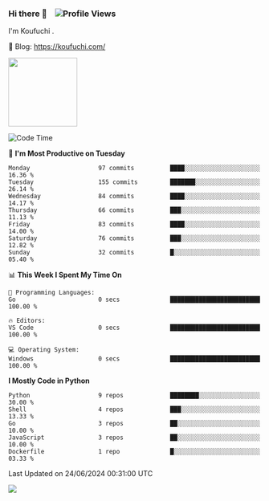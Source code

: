 ### Hi there 👋 &nbsp;&nbsp; ![Profile Views](https://komarev.com/ghpvc/?username=Koufuchi&base=200)

I'm Koufuchi . 

📔 Blog: <https://koufuchi.com/>

<img align="" height="137px" src="https://github-readme-stats-seven-nu-30.vercel.app/api?username=Koufuchi&hide=issues,contribs&hide_rank=true&show_icons=true&line_height=21&theme=radical&locale=en" />
<!-- <img align="" height="137px" src="https://github-readme-stats-seven-nu-30.vercel.app/api/top-langs/?username=Koufuchi&layout=compact&hide=blade,html,css,pug,scss&theme=radical&locale=en" /> -->

<!--START_SECTION:waka-->
![Code Time](http://img.shields.io/badge/Code%20Time-626%20hrs%2026%20mins-blue)

📅 **I'm Most Productive on Tuesday** 

```text
Monday                   97 commits          ████░░░░░░░░░░░░░░░░░░░░░   16.36 % 
Tuesday                  155 commits         ███████░░░░░░░░░░░░░░░░░░   26.14 % 
Wednesday                84 commits          ████░░░░░░░░░░░░░░░░░░░░░   14.17 % 
Thursday                 66 commits          ███░░░░░░░░░░░░░░░░░░░░░░   11.13 % 
Friday                   83 commits          ████░░░░░░░░░░░░░░░░░░░░░   14.00 % 
Saturday                 76 commits          ███░░░░░░░░░░░░░░░░░░░░░░   12.82 % 
Sunday                   32 commits          █░░░░░░░░░░░░░░░░░░░░░░░░   05.40 % 
```


📊 **This Week I Spent My Time On** 

```text
💬 Programming Languages: 
Go                       0 secs              █████████████████████████   100.00 % 

🔥 Editors: 
VS Code                  0 secs              █████████████████████████   100.00 % 

💻 Operating System: 
Windows                  0 secs              █████████████████████████   100.00 % 
```

**I Mostly Code in Python** 

```text
Python                   9 repos             ████████░░░░░░░░░░░░░░░░░   30.00 % 
Shell                    4 repos             ███░░░░░░░░░░░░░░░░░░░░░░   13.33 % 
Go                       3 repos             ██░░░░░░░░░░░░░░░░░░░░░░░   10.00 % 
JavaScript               3 repos             ██░░░░░░░░░░░░░░░░░░░░░░░   10.00 % 
Dockerfile               1 repo              █░░░░░░░░░░░░░░░░░░░░░░░░   03.33 % 
```




 Last Updated on 24/06/2024 00:31:00 UTC
<!--END_SECTION:waka-->

![](https://hit.yhype.me/github/profile?user_id=46078832)
